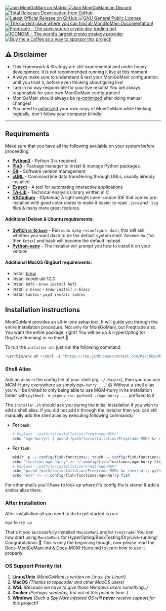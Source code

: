 <p align="left">
    <a href="https://matrix.to/#/+moni-go-mani:matrix.org">
        <img src="https://img.shields.io/matrix/MoniGoMani-Testing:matrix.org?label=Matrix%20Community&logo=matrix" alt="Join MoniGoMani on Matrix">
    </a> <a href="https://discord.gg/xFZ9bB6vEz">
        <img src="https://img.shields.io/discord/819237123009150977?label=Discord%20Server&logo=discord" alt="Join MoniGoMani on Discord">
    </a> <a href="https://github.com/Rikj000/MoniGoMani/releases">
        <img src="https://img.shields.io/github/downloads/Rikj000/MoniGoMani/total?label=Total%20Downloads&logo=github" alt="Total Releases Downloaded from GitHub">
    </a> <a href="https://github.com/Rikj000/MoniGoMani/releases/latest">
        <img src="https://img.shields.io/github/v/release/Rikj000/MoniGoMani?include_prereleases&label=Latest%20Release&logo=github" alt="Latest Official Release on GitHub">
    </a> <a href="https://github.com/Rikj000/MoniGoMani/blob/development/LICENSE">
        <img src="https://img.shields.io/github/license/Rikj000/MoniGoMani?label=License&logo=gnu" alt="GNU General Public License">
    </a> <a href="https://monigomani.readthedocs.io/">
        <img src="https://img.shields.io/badge/Docs-MoniGoMani-blue?logo=libreoffice&logoColor=white" alt="The current place where you can find all MoniGoMani Documentation!">
    </a> <a href="https://www.freqtrade.io/en/latest/">
        <img src="https://img.shields.io/badge/Trading%20Bot-Freqtrade-blue?logo=probot&logoColor=white" alt="Freqtrade - The open source crypto day-trading bot">
    </a> <a href="https://www.iconomi.com/register?ref=JdFzz">
        <img src="https://img.shields.io/badge/Join-ICONOMI-blue?logo=bitcoin&logoColor=white" alt="ICONOMI - The world’s largest crypto strategy provider">
    </a> <a href="https://www.buymeacoffee.com/Rikj000">
        <img src="https://img.shields.io/badge/-Buy%20me%20a%20Coffee!-FFDD00?logo=buy-me-a-coffee&logoColor=black" alt="Buy me a Coffee as a way to sponsor this project!">
    </a>
</p>

## ⚠️ Disclaimer
 - This Framework & Strategy are still experimental and under heavy development. It is not recommended running it live at this moment.
 - Always make sure to understand & test your MoniGoMani configuration until you trust it, before even thinking about going live!
 - I am in no way responsible for your live results! You are always responsible for your own MoniGoMani configuration!
 - MoniGoMani should always be [re-optimized](https://monigomani.readthedocs.io/Docs-MoniGoMani/#how-to-optimize-monigomani) after doing manual changes!
 - You need to [optimized](https://monigomani.readthedocs.io/Docs-MoniGoMani/#how-to-optimize-monigomani) your own copy of MoniGoMani while thinking logically, don't follow your computer blindly!
<hr>

## Requirements
Make sure that you have all the following available on your system before proceeding:

- [**Python3**](https://www.python.org/) - Python 3 is required.
- [**Pip3**](https://pypi.org/project/pip/) - Package manager to install & manage Python packages.
- [**Git**](https://git-scm.com/downloads) - Software version management
- [**cURL**](https://curl.se/) - Command line data transferring through URLs, usually already installed
- [**Expect**](https://core.tcl-lang.org/expect/index) - A tool for automating interactive applications
- [**TA-Lib**](https://github.com/mrjbq7/ta-lib) - Technical Analysis Library written in C
- [**VSCodium**](https://vscodium.com/) - *(Optional)* A light weight open-source IDE that comes pre-installed with good color codes to make it easier to read `.json` and `.log` files & many more great features.

#### Additional Debian & Ubuntu requirements:
- [**Switch `sh` to `bash`**](https://unix.stackexchange.com/a/442517) - Run `sudo dpkg-reconfigure dash`, this will ask whether you want dash to be the default system shell. Answer `No` (`Tab` then `Enter`) and bash will become the default instead.
- [**Python-venv**](https://pypi.org/project/virtualenv/) - The installer will prompt you how to install it on your version

#### Additional MacOS (BigSur) requirements:
- Install [brew](https://brew.sh/)
- Install xcode util 12.3
- Install `hdf5` - *`brew install hdf5`*
- Install `c-blosc` - *`brew install c-blosc`*
- Install `tables` - *`pip3 install tables`*

## Installation instructions
MoniGoMani provides an all-in-one setup tool. It will guide you through the entire installation procedure. Not only for MoniGoMani, but Freqtrade also. You want the entire package, right? You will be up & HyperOpting (or Dry/Live Running) in no time! 🤙

To run the `installer.sh`, just run the following command:
```powershell
/usr/bin/env sh <(curl -s "https://raw.githubusercontent.com/Rikj000/MoniGoMani/development/installer.sh")
```

### Shell Alias
Add an alias in the config file of your shell *(eg. `~/.bashrc`)*, then you can use MGM-Hurry everywhere as simply `mgm-hurry ...`! 😄
Without a shell alias you will be limited to only being able to use MGM-hurry in its installation folder with `python3 -m pipenv run python3 ./mgm-hurry ...` prefixed to it.

The `ìnstaller.sh` should ask you during the initial installation if you wish to add a shell alias.
If you did not add it through the installer then you can still manually add the shell alias by executing following commands:

- **For `bash`:**
    ```powershell
    # Replace '/path/to/installation/Freqtrade-MGM/'
    echo "mgm-hurry() { pushd /path/to/installation/Freqtrade-MGM/ &> /dev/null; python3 -m pipenv run python3 ./mgm-hurry "\$@"; popd &> /dev/null; }" >> ~/.bashrc
    ```
- **For `fish`:**
    ```powershell
    mkdir -p ~/.config/fish/functions/; touch ~/.config/fish/functions/mgm-hurry.fish;
    echo "function mgm-hurry" >> ~/.config/fish/functions/mgm-hurry.fish
    # Replace '/path/to/installation/Freqtrade-MGM/'
    echo "pushd /path/to/installation/Freqtrade-MGM/ &> /dev/null; python3 -m pipenv run python3 ./mgm-hurry \$argv; popd &> /dev/null;" >> ~/.config/fish/functions/mgm-hurry.fish
    echo "end" >> ~/.config/fish/functions/mgm-hurry.fish
    ```

For other shells you'll have to look up where it's config file is stored & add a similar alias there.

### After installation
After installation all you need to do to get started is run:
```powershell
mgm-hurry up
```

That's it you successfully installed `MoniGoMani` and/or `Freqtrade`!
You can now start using `MoniGoMani` for HyperOpting/BackTesting/Dry/Live-running! Congratulations 🎉
This is only the beginning though, now please read the [Docs-MoniGoMani.md](https://monigomani.readthedocs.io/Docs-MoniGoMani) & [Docs-MGM-Hurry.md](https://monigomani.readthedocs.io/Docs-MGM-Hurry) to learn how to use it properly!

### OS Support Priority list

1. **Linux/Unix** *(MoniGoMani is written on Linux, for Linux!)*
2. **MacOS** *(Thanks to topscoder and other MacOS users)*
3. **WSL** *(Because we have to give those Windows users something..)*
4. **Docker** *(Perhaps someday, but not at this point in time..)*
5. **Windows** *(Such a SpyWare infested OS will **never** receive support for this project!)*
